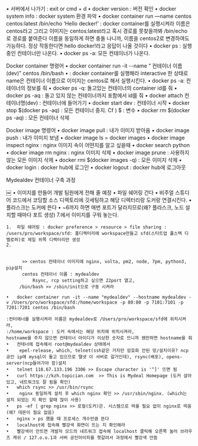 •	서버에서 나가기 : exit or cmd + d
	•	docker version : 버전 확인
	•	docker system info : docker system 환경 파악
	•	docker container run —name centos centos:latest /bin/echo ‘Hello decker!’
 		: docker container를 실행시켜라 이름은 centos라고 그리고 이미지는 centos:latest라고 혹시 경로를 못찾을까봐  /bin/echo 로 경로를 붙여준다
		 이름을 동일하게 하면 충돌 나니까, 이름을 centos2로 변경하여도 가능하다.
		정상 작동한다면 hello docker!라고 응답이 나올 것이다
	•	docker ps : 실행 중인 컨테이너만 나온다.
	•	docker ps -a: 모든 컨테이너가 나온다.


Docker container 명령어
	•	docker container run -it --name “ 컨테이너 이름(dev)” centos /bin/bash 
	•	: docker container를 실행해라 interactive 한 상태로 name은 컨테이너 이름으로 이미지는 centos로 해서 실행시킨다.
	•	docker ps -a: 컨테이너의 정보를 줘
	•	docker ps -q: 돌고있는 컨테이너의 container id를 줘
	•	docker ps -aq : 돌고 있지 않는 컨테이너까지 포함에서 id를 줘
	•	docker attach 컨테이너명(dev) : 컨테이너에 들어가기
	•	docker start dev : 컨테이너 시작
	•	docker stop $(docker ps -aq) : 모든 컨테이너 중지.  Cf ) $ : 변수
	•	docker rm $(docker ps -aq) : 모든 컨테이너 삭제 



Docker image 명령어
	•	docker image pull : 내가 이미지 받아옴
	•	docker image push : 내가 이미지 보냄
	•	docker image ls  =   docker images
	•	docker image inspect nginx : nginx 이미지 속이 어떤지를 알고 싶을때
	•	docker search python
	•	docker image rm nginx : nginx 이미지 삭제 
	•	docker image prune : 사용하지 않는 모든 이미지 삭제
	•	docker rmi $(docker images -q) : 모든 이미지 삭제
	•	docker login : docker hub에 로그인
	•	docker logout : docker hub에 로그아웃

Mydealdev 컨테이너 구축 과정

￼
	•	이미지를 만들어 개발 팀원에게 전해 줄 예정
	•	파일 쉐어링 건다 
	•	비주얼 스튜디어 코드에서 코딩할  소스 디렉토리에 깃세팅하고 해당 디렉터리랑 도커랑 연결시킨다.
	•	플라스크는 도커에 뜬다
	•	~6까지 하면 매번 포트가 달라지므로(왜? 플라스크, 노드  설치할 때마다 포트 생성) 7.에서 이미지를 구워 놓는다.

	1.	파일 쉐어링 : docker preference > resource > file sharing : /users/pro/workspace/sfd: 홈디렉터리에 workspace만들고 sfd(스타트업 풀스택 디벨로퍼)로 제일 위쪽 디렉터리만 생성
	2.	
 		￼
               
          >> centos 컨테이너 이미지에 nginx, volta, pm2, node, 7pm, python3, pip설치 
	      centos 컨테이너 이름 : mydealdev
              Rsync, rcp setting하고 싶으면 22port 열고, 
 	     /bin/bash >> /sbin/init으로 구동 시켜라
	
	•	docker container run -it --name "mydealdev" --hostname mydealdev -v /Users/pro/workspace/sfd:/home/workspace -p 80:80 -p 7101:7101 -p 7201:7201 centos /bin/bash
 
	:컨터에너를 실행시켜라 이름은 mydealdev로 /Users/pro/workspace/sfd에 위치시켜라,
	:/home/workspace : 도커 속에서는 해당 위치에 위치시켜라, 
	hostname을 주지 않으면 컨테이너 아이디가 이상한 숫자로 뜨니까 웬만하면 hostname을 줘
	•	컨테너에 접속해서 root@mydealdev 상태에서
	•	 epel-release, which, telnet(ssh같은 거지만 암호화 안된 망/설치이유? ncp 공인 ip에 mysql이 돌고 있으므로 텔넷 이 서버로 갈거인데), rsync(배포), opens-server(ncp들어가야 함)설치
	•	telnet 118.67.133.196 3306 >> Escape character is '^]' 뜨면 됨 
	•	curl https://kzh.topician.com  >> This is Mydeal Homepage (도커 살아있고, 네트워크도 잘 됨을 확인)
	•	which rsync >> /usr/bin/rsync
	•	 nginx 동일하게 설치 후 which nginx 확인 >> /usr/sbin/nginx. (which는 설치 되었는 지 확인 할때 많이 사용)
	•	ps -ef | grep nginx >> 로컬(도커)은. 시스템으로 띄울 필요 없이 nginx로 띄움 (왜? 데몬이 필요 없음)
	•	nginx > ps 했을 때 프로세스 개수만큼 뜬다
	•	localhost에 접속해 빨강색 화면이 뜨는 지 확인해라
	•	빨강색이 안뜨면 개발자 모드의 네트워크 접속해 localhost 클릭해 오른쪽 눌러 브라우즈 캐쉬 / 127.o.o.1과 서버 공인아이피를 헷갈려서 과정에서 빨강색 안뜸
